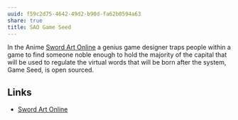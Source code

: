 ```yaml
---
uuid: f59c2d75-4642-49d2-b90d-fa62b0594a63
share: true
title: SAO Game Seed
---
```

In the Anime [Sword Art Online](/undefined) a genius game designer traps people within a game to find someone noble enough to hold the majority of the capital that will be used to regulate the virtual words that will be born after the system, Game Seed, is open sourced.

## Links

* [Sword Art Online](/undefined)